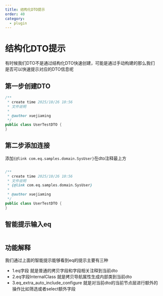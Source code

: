 ```yaml
---
title: 结构化DTO提示
order: 40
category:
  - plugin
---
```



# 结构化DTO提示
有时候我们DTO不是通过结构化DTO快速创建，可能是通过手动构建的那么我们是否可以快速提示对应的DTO信息呢

## 第一步创建DTO
```java
/**
 * create time 2025/10/26 10:56
 * 文件说明
 *
 * @author xuejiaming
 */
public class UserTestDTO {
}

```

## 第二步添加连接
添加`{@link com.eq.samples.domain.SysUser}`在dto注释最上方
```java

/**
 * create time 2025/10/26 10:56
 * 文件说明
 * {@link com.eq.samples.domain.SysUser}
 *
 * @author xuejiaming
 */
public class UserTestDTO {
}

```

## 智能提示输入eq

<img :src="$withBase('/images/dto-plugin-tip.jpg')">


## 功能解释
我们通过上面的智能提示能够看到eq的提示主要有三种
- 1.eq字段 就是普通的拷贝字段和字段相关注释到当前dto
- 2.eq字段InternalClass 就是拷贝导航属性生成内部类到当前dto
- 3.eq_extra_auto_include_configure 就是对当前dto的当前节点层进行额外的操作比如筛选或者select额外字段